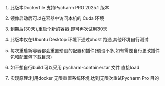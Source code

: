 1. 此版本Dockerfile 支持Pycharm PRO 2025.1 版本

2. 镜像启动后可以在容器中访问本机的 Cuda 环境
3. 到期后(30天),重启个新的容器,即可再次试用30天
4. 此版本仅在Ubuntu Desktop 环境下通过xhost 跑通,其他环境自行测试
5. 每次重启新容器都会重置预设的配置和插件(预设不多,如有需要自行更改插件包和配置包下载目录)
6. 如不想自行build 可以采用 pycharm-container.tar 文件 直接load
7. 实现原理:利用docker 无限重置系统环境,达到无限次重试Pycharm Pro 目的

